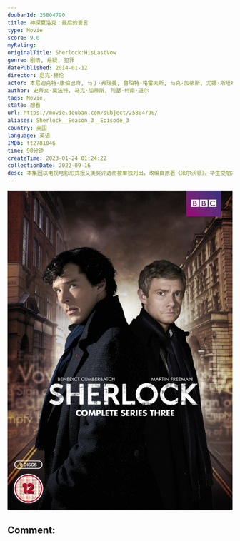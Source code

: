 ```yaml
---
doubanId: 25804790
title: 神探夏洛克：最后的誓言
type: Movie
score: 9.0
myRating: 
originalTitle: Sherlock:HisLastVow
genre: 剧情, 悬疑, 犯罪
datePublished: 2014-01-12
director: 尼克·赫伦
actor: 本尼迪克特·康伯巴奇, 马丁·弗瑞曼, 鲁珀特·格雷夫斯, 马克·加蒂斯, 尤娜·斯塔布斯, 拉斯·米克尔森, 安德鲁·斯科特, 露易丝·布瑞丽, 阿曼达·阿宾顿, 乔纳森·阿里斯, 琳赛·邓肯, 亚斯明·阿克拉姆, 汤姆·布鲁克, 婉妲·泛森, 蒂莫西·卡尔顿, 卡尔文·德姆巴, 西蒙·坤茨, 艾伦·邦德巴, undefined
author: 史蒂文·莫法特, 马克·加蒂斯, 阿瑟·柯南·道尔
tags: Movie, 
state: 想看
url: https://movie.douban.com/subject/25804790/
aliases: Sherlock__Season_3__Episode_3
country: 英国
language: 英语
IMDb: tt2781046
time: 90分钟
createTime: 2023-01-24 01:24:22
collectionDate: 2022-09-16
desc: 本集因以电视电影形式报艾美奖评选而被单独列出，改编自原著《米尔沃顿》。华生受朋友请求来到一个年轻人吸毒聚集地，没想到在这里居然遇到夏洛克。华生把夏洛克带回贝克街，惊讶的发现夏洛克有了女友，这位女友正是...
---
```


![image](assets/p2164957248.jpg)

Comment: 
---

